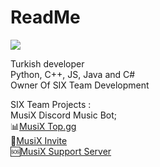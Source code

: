 # ReadMe


![](https://komarev.com/ghpvc/?username=KuraPiee&color=red)

Turkish developer                                                                                                                                                                                                                                    
Python, C++, JS, Java and C#                                                                                                                                                                                                                                    
Owner Of SIX Team Development                                                                                                                                                                                                                                    

SIX Team Projects :                                                                                                                                                                                                                                     
MusiX Discord Music Bot;                                                                                                                                                                                                                                    
📊[MusiX Top.gg](https://top.gg/bot/1185956713640251523/vote)                                                                                                                                                                                                                                    
🎫[MusiX Invite](https://discord.com/api/oauth2/authorize?client_id=1185956713640251523&permissions=277057972288&scope=bot+applications.commands)                                                                                                                                                                                                                                    
🆘[MusiX Support Server](https://discord.gg/4dFZXhUr49)                                                                                                                                                                                                                                    
